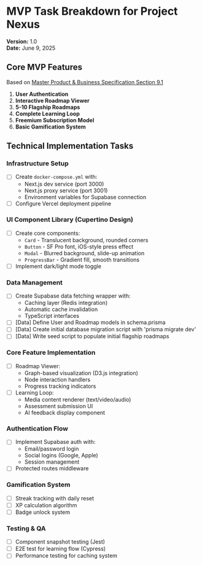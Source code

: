 # MVP Task Breakdown for Project Nexus  
**Version:** 1.0  
**Date:** June 9, 2025  

## Core MVP Features  
Based on [Master Product & Business Specification Section 9.1](business_plan.md)  

1. **User Authentication**  
2. **Interactive Roadmap Viewer**  
3. **5-10 Flagship Roadmaps**  
4. **Complete Learning Loop**  
5. **Freemium Subscription Model**  
6. **Basic Gamification System**  

## Technical Implementation Tasks  

### Infrastructure Setup  
- [ ] Create `docker-compose.yml` with:  
  - Next.js dev service (port 3000)  
  - Next.js proxy service (port 3001)  
  - Environment variables for Supabase connection  
- [ ] Configure Vercel deployment pipeline  

### UI Component Library (Cupertino Design)  
- [ ] Create core components:  
  - `Card` - Translucent background, rounded corners  
  - `Button` - SF Pro font, iOS-style press effect  
  - `Modal` - Blurred background, slide-up animation  
  - `ProgressBar` - Gradient fill, smooth transitions  
- [ ] Implement dark/light mode toggle  

### Data Management  
- [ ] Create Supabase data fetching wrapper with:  
  - Caching layer (Redis integration)  
  - Automatic cache invalidation  
  - TypeScript interfaces  
- [ ] [Data] Define User and Roadmap models in schema.prisma
- [ ] [Data] Create initial database migration script with 'prisma migrate dev'
- [ ] [Data] Write seed script to populate initial flagship roadmaps

### Core Feature Implementation  
- [ ] Roadmap Viewer:  
  - Graph-based visualization (D3.js integration)  
  - Node interaction handlers  
  - Progress tracking indicators  
- [ ] Learning Loop:  
  - Media content renderer (text/video/audio)  
  - Assessment submission UI  
  - AI feedback display component  

### Authentication Flow  
- [ ] Implement Supabase auth with:  
  - Email/password login  
  - Social logins (Google, Apple)  
  - Session management  
- [ ] Protected routes middleware  

### Gamification System  
- [ ] Streak tracking with daily reset  
- [ ] XP calculation algorithm  
- [ ] Badge unlock system  

### Testing & QA  
- [ ] Component snapshot testing (Jest)  
- [ ] E2E test for learning flow (Cypress)  
- [ ] Performance testing for caching system